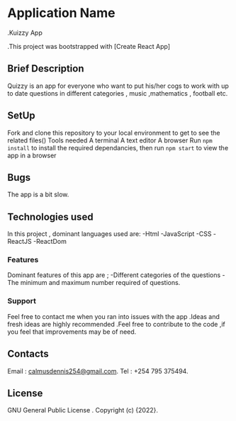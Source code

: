# Application Name
.Kuizzy App

.This project was bootstrapped with [Create React App]

## Brief Description
Quizzy is an app for everyone who want to put his/her cogs to work with up to date questions in different categories , music ,mathematics , football etc.

## SetUp

Fork and clone this repository to your local environment to get to see the related files()
Tools needed
A terminal 
A text editor 
A browser 
Run `npm install` to install the required dependancies, then run `npm start` to view the app in a browser

## Bugs
The app is a bit slow.

## Technologies used

In this project , dominant languages used are:
-Html
-JavaScript
-CSS
-ReactJS
-ReactDom

### Features
Dominant features of this app are ;
-Different categories of the questions
-The  minimum and maximum number required of questions.

### Support
Feel free to contact me when you ran into issues with the app .Ideas and fresh ideas are highly recommended .Feel free to contribute to the code ,if you feel that improvements may be of need.

## Contacts
Email : calmusdennis254@gmail.com.
Tel : +254 795 375494.
## License
GNU General Public License .
Copyright (c) {2022}.
